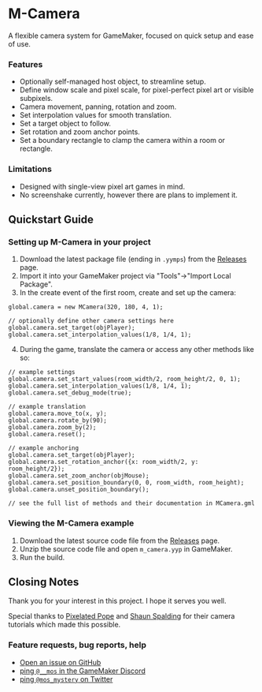 # M-Camera

A flexible camera system for GameMaker, focused on quick setup and ease of use.

### Features

- Optionally self-managed host object, to streamline setup.
- Define window scale and pixel scale, for pixel-perfect pixel art or visible subpixels.
- Camera movement, panning, rotation and zoom.
- Set interpolation values for smooth translation.
- Set a target object to follow.
- Set rotation and zoom anchor points.
- Set a boundary rectangle to clamp the camera within a room or rectangle.

### Limitations

- Designed with single-view pixel art games in mind.
- No screenshake currently, however there are plans to implement it.

## Quickstart Guide

### Setting up M-Camera in your project

1. Download the latest package file (ending in `.yymps`) from the [Releases](https://github.com/mosmystery/M-Camera/releases) page.
2. Import it into your GameMaker project via "Tools"->"Import Local Package".
3. In the create event of the first room, create and set up the camera:

```gml
global.camera = new MCamera(320, 180, 4, 1);

// optionally define other camera settings here
global.camera.set_target(objPlayer);
global.camera.set_interpolation_values(1/8, 1/4, 1);
```

4. During the game, translate the camera or access any other methods like so:

```gml
// example settings
global.camera.set_start_values(room_width/2, room_height/2, 0, 1);
global.camera.set_interpolation_values(1/8, 1/4, 1);
global.camera.set_debug_mode(true);

// example translation
global.camera.move_to(x, y);
global.camera.rotate_by(90);
global.camera.zoom_by(2);
global.camera.reset();

// example anchoring
global.camera.set_target(objPlayer);
global.camera.set_rotation_anchor({x: room_width/2, y: room_height/2});
global.camera.set_zoom_anchor(objMouse);
global.camera.set_position_boundary(0, 0, room_width, room_height);
global.camera.unset_position_boundary();

// see the full list of methods and their documentation in MCamera.gml
```

### Viewing the M-Camera example

1. Download the latest source code file from the [Releases](https://github.com/mosmystery/M-Camera/releases) page.
2. Unzip the source code file and open `m_camera.yyp` in GameMaker.
3. Run the build.

## Closing Notes

Thank you for your interest in this project. I hope it serves you well.

Special thanks to [Pixelated Pope](https://www.youtube.com/@PixelatedPope) and [Shaun Spalding](https://www.youtube.com/@ShaunJS) for their camera tutorials which made this possible.

### Feature requests, bug reports, help

- [Open an issue on GitHub](https://github.com/mosmystery/M-Camera/issues)
- [ping `@__mos` in the GameMaker Discord](https://discord.com/invite/gamemaker)
- [ping `@mos_mystery` on Twitter](https://twitter.com/mos_mystery)